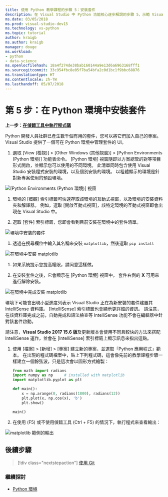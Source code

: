```yaml
---
title: 使用 Python 教學課程的步驟 5：安裝套件
description: 在 Visual Studio 中 Python 功能核心逐步解說的步驟 5，示範 Visual Studio 在 Python 環境中管理套件的功能。
ms.date: 03/05/2018
ms.prod: visual-studio-dev15
ms.technology: vs-python
ms.topic: tutorial
author: kraigb
ms.author: kraigb
manager: douge
ms.workload:
- python
- data-science
ms.openlocfilehash: 18a4f274de38bab160144a9e13d6a6963168fff1
ms.sourcegitcommit: 33c954fbc8e05f7ba54bfa2c0d1bc1f9bbc68876
ms.translationtype: HT
ms.contentlocale: zh-TW
ms.lasthandoff: 05/07/2018
---
```

# <a name="step-5-installing-packages-in-your-python-environment"></a>第 5 步：在 Python 環境中安裝套件

**上一步：[在偵錯工具中執行程式碼](tutorial-working-with-python-in-visual-studio-step-04-debugging.md)**

Python 開發人員社群已產生數千個有用的套件，您可以將它們加入自己的專案。 Visual Studio 提供了一個可在 Python 環境中管理套件的 UI。

1. 選取 [View (檢視)] > [Other Windows (其他視窗)] > [Python Environments (Python 環境)] 功能表命令。 [Python 環境] 視窗隨即以方案總管的對等項目形式開啟，並顯示您可以使用的不同環境。 此清單同時包含使用 Visual Studio 安裝程式安裝的環境，以及個別安裝的環境。 以粗體顯示的環境是針對新專案使用的預設環境。

  ![[Python Environments (Python 環境)] 視窗](media/environments-default-view-blue.png)

1. 環境的 [概觀] 索引標籤可快速存取該環境的互動式視窗，以及環境的安裝資料夾和解譯器。 例如，選取 [開啟互動式視窗]，該特定環境的互動式視窗即會出現在 Visual Studio 中。

1. 選取 [套件] 索引標籤，您即會看到目前安裝在環境中的套件清單。

  ![環境中安裝的套件](media/environments-installed-packages-blue.png)

1. 透過在搜尋欄位中輸入其名稱來安裝 `matplotlib`，然後選取 `pip install`

  ![在環境中安裝 matplotlib](media/environments-add-matplotlib1.png)

1. 如果系統提示您提高權限，請同意這樣做。

1. 在安裝套件之後，它會顯示在 [Python 環境] 視窗中。 套件右側的 **X** 可用來進行解除安裝。

  ![在環境中完成安裝 matplotlib](media/environments-add-matplotlib2.png)

  環境下可能會出現小型進度列表示 Visual Studio 正在為新安裝的套件建置其 IntelliSense 資料庫。 [IntelliSense] 索引標籤也會顯示更詳細的資訊。 請注意，在該資料庫完成之前，自動完成和語法檢查等 IntelliSense 功能不會在編輯器中針對該套件啟動。

  請注意，**Visual Studio 2017 15.6 版**及更新版本會使用不同且較快的方法來搭配 IntelliSense 運作，並會在 [IntelliSense] 索引標籤上顯示訊息來指出這點。

1. 使用 [檔案] > [新增] > [專案] 建立新的專案，並選取「Python 應用程式」範本。 在出現的程式碼檔案中，貼上下列程式碼，這會像先前的教學課程步驟一樣建立一個餘弦波，只是這次會以圖形方式繪製：

    ```python
    from math import radians
    import numpy as np     # installed with matplotlib
    import matplotlib.pyplot as plt

    def main():
        x = np.arange(0, radians(1800), radians(12))
        plt.plot(x, np.cos(x), 'b')
        plt.show()

    main()
    ```

1. 在使用 (F5) 或不使用偵錯工具 (Ctrl + F5) 的情況下，執行程式來查看輸出：

  ![matplotlib 範例的輸出](media/environments-add-matplotlib3.png)

## <a name="next-step"></a>後續步驟

> [!div class="nextstepaction"]
> [使用 Git](tutorial-working-with-python-in-visual-studio-step-06-working-with-git.md)

### <a name="going-deeper"></a>繼續探討

- [Python 環境](managing-python-environments-in-visual-studio.md)
